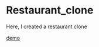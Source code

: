 # Restaurant_clone
Here, I created a restaurant clone

[demo](https://rishabh-gauta123.github.io/Restaurant_clone/)
